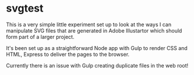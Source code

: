# svgtest
This is a very simple little experiment set up to look at the ways I can manipulate SVG files that are generated in Adobe Illustartor which should form part of a larger project.

It's been set up as a straightforward Node app with Gulp to render CSS and HTML, Express to deliver the pages to the browser.

Currently there is an issue with Gulp creating duplicate files in the web root!
